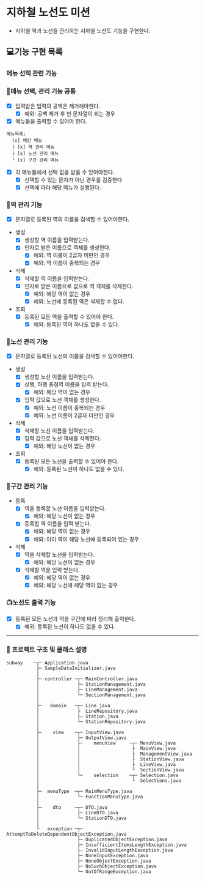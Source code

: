 # 지하철 노선도 미션
- 지하철 역과 노선을 관리하는 지하철 노선도 기능을 구현한다.

## 💻기능 구현 목록

### 메뉴 선택 관련 기능

### :floppy_disk:메뉴 선택, 관리 기능 공통
- [x] 입력받은 입력의 공백은 제거해야한다.
  - [x] 예외: 공백 제거 후 빈 문자열이 되는 경우

- [x] 메뉴들을 출력할 수 있어야 한다.
```
메뉴목록:
  [x] 메인 메뉴
  ├ [x] 역 관리 메뉴
  ├ [x] 노선 관리 메뉴
  └ [x] 구간 관리 메뉴
```

- [x] 각 메뉴들에서 선택 값을 받을 수 있어야한다.
  - [x] 선택할 수 있는 문자가 아닌 경우를 검증한다
  - [x] 선택에 따라 해당 메뉴가 실행된다.

### :station:역 관리 기능
- [x] 문자열로 등록된 역의 이름을 검색할 수 있어야한다.
- 생성
  - [x] 생성할 역 이름을 입력받는다.
  - [x] 인자로 받은 이름으로 객체를 생성한다.
    - [x] 예외: 역 이름이 2글자 미만인 경우
    - [x] 예외: 역 이름이 중복되는 경우
- 삭제
  - [x] 삭제할 역 이름을 입력받는다.
  - [x] 인자로 받은 이름으로 값으로 역 객체를 삭제한다.
    - [x] 예외: 해당 역이 없는 경우
    - [x] 예외: 노선에 등록된 역은 삭제할 수 없다.
- 조회
  - [x] 등록된 모든 역을 출력할 수 있어야 한다.
    - [x] 예외: 등록된 역이 하나도 없을 수 있다. 
  
### :train:노선 관리 기능
- [x] 문자열로 등록된 노선의 이름을 검색할 수 있어야한다.
- 생성
  - [x] 생성할 노선 이름을 입력받는다.
  - [x] 상행, 하행 종점역 이름을 입력 받는다.
    - [x] 예외: 해당 역이 없는 경우
  - [x] 입력 값으로 노선 객체를 생성한다.
    - [x] 예외: 노선 이름이 중복되는 경우
    - [x] 예외: 노선 이름이 2글자 미만인 경우
- 삭제
  - [x] 삭제할 노선 이름을 입력받는다.
  - [x] 입력 값으로 노선 객체를 삭제한다.
    - [x] 예외: 해당 노선이 없는 경우
- 조회
  - [x] 등록된 모든 노선을 출력할 수 있어야 한다.
    - [x] 예외: 등록된 노선이 하나도 없을 수 있다.

### :light_rail:구간 관리 기능
- 등록
  - [x] 역을 등록할 노선 이름을 입력받는다.
    - [x] 예외: 해당 노선이 없는 경우
  - [x] 등록할 역 이름을 입력 받는다.
    - [x] 예외: 해당 역이 없는 경우
    - [x] 예외: 이미 역이 해당 노선에 등록되어 있는 경우
- 삭제
  - [x] 역을 삭제할 노선을 입력받는다.
    - [x] 예외: 해당 노선이 없는 경우
  - [x] 삭제할 역을 입력 받는다.
    - [x] 예외: 해당 역이 없는 경우
    - [x] 예외: 해당 노선에 해당 역이 없는 경우
  
### :tv:노선도 출력 기능
- [x] 등록된 모든 노선과 역을 구간에 따라 정리해 출력한다.
  - [x] 예외: 등록된 노선이 하나도 없을 수 있다.

----------------
### :scroll: 프로젝트 구조 및 클래스 설명

```
subway    ─┬─ Application.java
           ├─ SampleDataInitializer.java
           │
           ├─ controller ─┬─ MainController.java
           │              ├─ StationManagement.java
           │              ├─ LineManagement.java
           │              └─ SectionManagement.java
           │
           ├─   domain   ─┬─ Line.java
           │              ├  LineRepository.java 
           │              ├─ Station.java 
           │              └─ StationRepository.java
           │
           ├─    view    ─┬─ InputView.java
           │              ├─ OutputView.java
           │              ├─    menuView     ─┬─ MenuView.java
           │              │                   ├  MainView.java
           │              │                   ├  ManagementView.java
           │              │                   ├  StationView.java
           │              │                   ├  LineView.java
           │              │                   └  SectionView.java
           │              └─    selection    ─┬─ Selection.java
           │                                  └  Selections.java
           │
           ├─  menuType  ─┬─ MainMenuType.java
           │              └─ FunctionMenuType.java
           │
           ├─    dto     ─┬─ DTO.java
           │              ├─ LineDTO.java
           │              └─ StationDTO.java
           │
           └   exception ─┬─ AttemptToDeleteDependentObjectException.java
                          ├─ DuplicatedObjectException.java
                          ├─ InsufficientItemsLengthException.java
                          ├─ InvalidInputLengthException.java
                          ├─ NoneInputException.java
                          ├─ NoneObjectException.java
                          ├─ NoSuchObjectException.java
                          └─ OutOfRangeException.java
```
